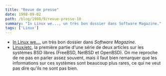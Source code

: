 ```yaml
---
title: "Revue de presse"
date: 1998-09-02
path: /blog/1998/9/revue-presse-10
summary: "In Linux we..., un très bon dossier dans Software Magazine."
tags: ['Linux']
---
```


<UL>

<LI><A HREF="http://209.101.48.92/Sept98/sm098cv.htm">In Linux we...</A>,
un très bon dossier dans <EM>Software Magazine</EM>.
<LI><A HREF="http://www.computerbits.com/archive/19980900/lnx9809.htm">Linux/etc</A>,
la première partie d'une série de deux articles sur les systèmes BSD
libres (FreeBSD, NetBSD et OpenBSD). On me reproche de ne pas en parler
assez souvent, mais il faut bien remarquer que les informations sur ces
systèmes sont beaucoup plus rares, ce qui ne veut pas dire qu'ils ne
sont pas bien.
</UL>


